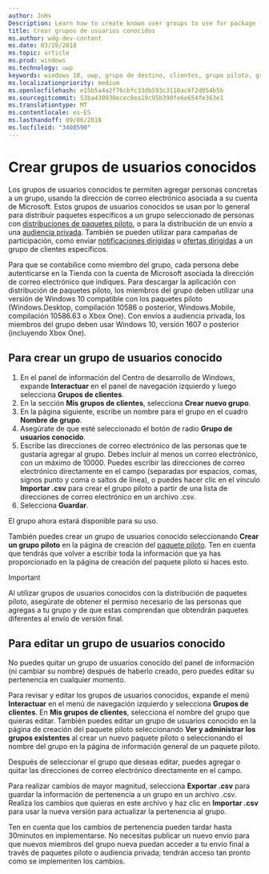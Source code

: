 ```yaml
---
author: JnHs
Description: Learn how to create known user groups to use for package flighting and more.
title: Crear grupos de usuarios conocidos
ms.author: wdg-dev-content
ms.date: 03/28/2018
ms.topic: article
ms.prod: windows
ms.technology: uwp
keywords: windows 10, uwp, grupo de destino, clientes, grupo piloto, grupos de usuarios, usuarios conocidos
ms.localizationpriority: medium
ms.openlocfilehash: e15b5a4a2f76cbfc33db593c3110ac6f2d054b5b
ms.sourcegitcommit: 53ba430930ecec8ea10c95b390fe6e654fe363e1
ms.translationtype: MT
ms.contentlocale: es-ES
ms.lasthandoff: 09/06/2018
ms.locfileid: "3408590"
---
```

# <a name="create-known-user-groups"></a>Crear grupos de usuarios conocidos

Los grupos de usuarios conocidos te permiten agregar personas concretas a un grupo, usando la dirección de correo electrónico asociada a su cuenta de Microsoft. Estos grupos de usuarios conocidos se usan por lo general para distribuir paquetes específicos a un grupo seleccionado de personas con [distribuciones de paquetes piloto](package-flights.md), o para la distribución de un envío a una [audiencia privada](choose-visibility-options.md#audience). También se pueden utilizar para campañas de participación, como enviar [notificaciones dirigidas](send-push-notifications-to-your-apps-customers.md) u [ofertas dirigidas](use-targeted-offers-to-maximize-engagement-and-conversions.md) a un grupo de clientes específicos.

Para que se contabilice como miembro del grupo, cada persona debe autenticarse en la Tienda con la cuenta de Microsoft asociada la dirección de correo electrónico que indiques. Para descargar la aplicación con distribución de paquetes piloto, los miembros del grupo deben utilizar una versión de Windows 10 compatible con los paquetes piloto (Windows.Desktop, compilación 10586 o posterior, Windows.Mobile, compilación 10586.63 o Xbox One). Con envíos a audiencia privada, los miembros del grupo deben usar Windows 10, versión 1607 o posterior (incluyendo Xbox One).

## <a name="to-create-a-known-user-group"></a>Para crear un grupo de usuarios conocido

1. En el panel de información del Centro de desarrollo de Windows, expande **Interactuar** en el panel de navegación izquierdo y luego selecciona **Grupos de clientes**. 
2. En la sección **Mis grupos de clientes**, selecciona **Crear nuevo grupo**.
3. En la página siguiente, escribe un nombre para el grupo en el cuadro **Nombre de grupo**.
4. Asegúrate de que esté seleccionado el botón de radio **Grupo de usuarios conocido**.
5. Escribe las direcciones de correo electrónico de las personas que te gustaría agregar al grupo. Debes incluir al menos un correo electrónico, con un máximo de 10000. Puedes escribir las direcciones de correo electrónico directamente en el campo (separadas por espacios, comas, signos punto y coma o saltos de línea), o puedes hacer clic en el vínculo **Importar .csv** para crear el grupo piloto a partir de una lista de direcciones de correo electrónico en un archivo .csv.
6. Selecciona **Guardar**.

El grupo ahora estará disponible para su uso.

También puedes crear un grupo de usuarios conocido seleccionando **Crear un grupo piloto** en la página de creación del [paquete piloto](package-flights.md). Ten en cuenta que tendrás que volver a escribir toda la información que ya has proporcionado en la página de creación del paquete piloto si haces esto.

> [!IMPORTANT]
> Al utilizar grupos de usuarios conocidos con la distribución de paquetes piloto, asegúrate de obtener el permiso necesario de las personas que agregas a tu grupo y de que estas comprendan que obtendrán paquetes diferentes al envío de versión final. 

## <a name="to-edit-a-known-user-group"></a>Para editar un grupo de usuarios conocido

No puedes quitar un grupo de usuarios conocido del panel de información (ni cambiar su nombre) después de haberlo creado, pero puedes editar su pertenencia en cualquier momento.

Para revisar y editar los grupos de usuarios conocidos, expande el menú **Interactuar** en el menú de navegación izquierdo y selecciona **Grupos de clientes**. En **Mis grupos de clientes**, selecciona el nombre del grupo que quieras editar. También puedes editar un grupo de usuarios conocido en la página de creación del paquete piloto seleccionando **Ver y administrar los grupos existentes** al crear un nuevo paquete piloto o seleccionando el nombre del grupo en la página de información general de un paquete piloto. 

Después de seleccionar el grupo que deseas editar, puedes agregar o quitar las direcciones de correo electrónico directamente en el campo.

Para realizar cambios de mayor magnitud, selecciona **Exportar .csv** para guardar la información de pertenencia a un grupo en un archivo .csv. Realiza los cambios que quieras en este archivo y haz clic en **Importar .csv** para usar la nueva versión para actualizar la pertenencia al grupo.

Ten en cuenta que los cambios de pertenencia pueden tardar hasta 30minutos en implementarse. No necesitas publicar un nuevo envío para que nuevos miembros del grupo nueva puedan acceder a tu envío final a través de paquetes piloto o audiencia privada; tendrán acceso tan pronto como se implementen los cambios. 






